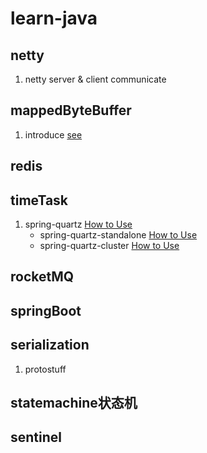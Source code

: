 # learn-java

## netty
1. netty server & client communicate

## mappedByteBuffer
1. introduce [see](mappedByteBuffer/README.md)

## redis

## timeTask
1. spring-quartz [How to Use](timeTask/spring-quartz/README.md)
    - spring-quartz-standalone [How to Use](timeTask/spring-quartz/README.md#spring-quartz-standalone-mode)
    - spring-quartz-cluster [How to Use](timeTask/spring-quartz/README.md#spring-quartz-cluster-mode)

## rocketMQ

## springBoot

## serialization
1. protostuff


## statemachine状态机


## sentinel

